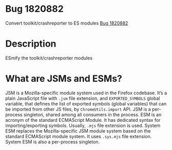 # Bug 1820882
Convert toolkit/crashreporter to ES modules
[Bug 1820882](https://bugzilla.mozilla.org/show_bug.cgi?id=1820882)

# Description
ESmify the toolkit/crashreporter modules

# What are JSMs and ESMs?
JSM is a Mozilla-specific module system used in the Firefox codebase.  It’s a plain JavaScript file with `.jsm` file extension, and `EXPORTED_SYMBOLS` global variable, that defines the list of exported symbols (global variables) that can be imported from other JS files, by `ChromeUtils.import` API.
JSM is a per-process singleton, shared among all consumers in the process.
ESM is an acronym of the standard ECMAScript Module.  It has dedicated syntax for importing/exporting symbols. Usually, `.mjs` file extension is used.
System ESM replaces the Mozilla-specific JSM module system based on the standard ECMAScript module system. It uses `.sys.mjs` file extension. System ESM is also a per-process singleton.
